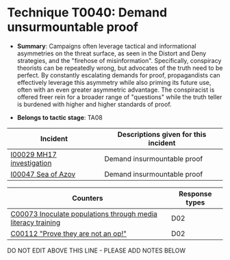 # Technique T0040: Demand unsurmountable proof

* **Summary**: Campaigns often leverage tactical and informational asymmetries on the threat surface, as seen in the Distort and Deny strategies, and the "firehose of misinformation". Specifically, conspiracy theorists can be repeatedly wrong, but advocates of the truth need to be perfect. By constantly escalating demands for proof, propagandists can effectively leverage this asymmetry while also priming its future use, often with an even greater asymmetric advantage. The conspiracist is offered freer rein for a broader range of "questions" while the truth teller is burdened with higher and higher standards of proof.

* **Belongs to tactic stage**: TA08


| Incident | Descriptions given for this incident |
| -------- | -------------------- |
| [I00029 MH17 investigation](../generated_pages/incidents/I00029.md) | Demand insurmountable proof |
| [I00047 Sea of Azov](../generated_pages/incidents/I00047.md) | Demand insurmountable proof |



| Counters | Response types |
| -------- | -------------- |
| [C00073 Inoculate populations through media literacy training](../generated_pages/counters/C00073.md) | D02 |
| [C00112 "Prove they are not an op!"](../generated_pages/counters/C00112.md) | D02 |


DO NOT EDIT ABOVE THIS LINE - PLEASE ADD NOTES BELOW